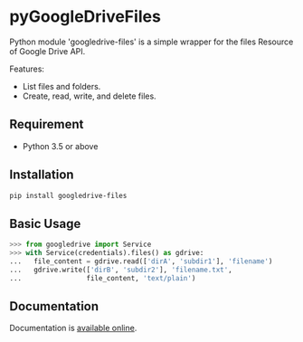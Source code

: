 # pyGoogleDriveFiles

Python module 'googledrive-files' is
a simple wrapper for the files Resource of Google Drive API.

Features:
* List files and folders.
* Create, read, write, and delete files.


## Requirement

* Python 3.5 or above


## Installation

```sh
pip install googledrive-files
```


## Basic Usage

```python
>>> from googledrive import Service
>>> with Service(credentials).files() as gdrive:
...   file_content = gdrive.read(['dirA', 'subdir1'], 'filename')
...   gdrive.write(['dirB', 'subdir2'], 'filename.txt',
...                file_content, 'text/plain')
```


## Documentation

Documentation is
[available online](https://googledrive-files.readthedocs.io/).
